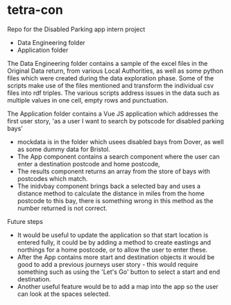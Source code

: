 # tetra-con
Repo for the Disabled Parking app intern project 
- Data Engineering folder 
- Application folder

The Data Engineering folder contains a sample of the excel files in the Original Data return, from various Local Authorities, as well as some python files which
were created during the data exploration phase. Some of the scripts make use of the files mentioned and transform the individual csv files into rdf triples.
The various scripts address issues in the data such as multiple values in one cell, empty rows and punctuation.

The Application folder contains a Vue JS application which addresses the first user story, 'as a user I want to search by potscode for disabled parking bays'
- mockdata is in the folder which usees disabled bays from Dover, as well as some dummy data for Bristol.
- The App component contains a search component where the user can enter a destination postcode and home postcode,
- The results component returns an array from the store of bays with postcodes which match. 
- The inidvbay component brings back a selected bay and uses a distance method to calculate the distance in miles from the home postcode to this bay, there is something wrong in this method as the number returned is not correct.

Future steps
- It would be useful to update the application so that start location is entered fully, it could be by adding a method to create eastings and northings for a home postcode, or to allow the user to enter these.
- After the App contains more start and destination objects it would be good to add a previous journeys user story - this would require something such as using the 'Let's Go' button to select a start and end destination.
- Another useful feature would be to add a map into the app so the user can look at the spaces selected.


